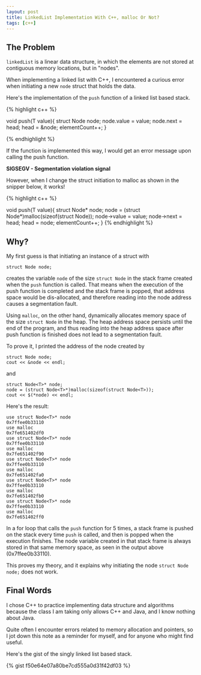 ```yaml
---
layout: post
title: LinkedList Implementation With C++, malloc Or Not?
tags: [c++]
---
```


## The Problem

```linkedList``` is a linear data structure, in which the elements are not stored at contiguous memory locations, but in "nodes".

When implementing a linked list with C++, I encountered a curious error when initiating a new ```node``` struct that holds the data.

Here's the implementation of the ```push``` function of a linked list based stack.

{% highlight c++ %}

void push(T value){
    struct Node<T> node;
    node.value = value;
    node.next = head;
    head = &node;
    elementCount++;
  }

{% endhighlight %}

If the function is implemented this way, I would get an error message upon calling the push function.

<strong>SIGSEGV - Segmentation violation signal</strong>

However, when I change the struct initiation to malloc as shown in the snipper below, it works!

{% highlight c++ %}

void push(T value){
    struct Node<T>* node;
    node = (struct Node<T>*)malloc(sizeof(struct Node<T>));
    node->value = value;
    node->next = head;
    head = node;
    elementCount++;
  }
{% endhighlight %}


## Why?

My first guess is that initiating an instance of a struct with

```struct Node node;```

creates the variable ```node``` of the size ```struct Node``` in the stack frame created when the ```push``` function is called. That means when the execution of the push function is completed and the stack frame is popped, that address space would be dis-allocated, and therefore reading into the node address causes a segmentation fault.

Using ```malloc```, on the other hand, dynamically allocates memory space of the size ```struct Node``` in the heap. The heap address space persists until the end of the program, and thus reading into the heap address space after push function is finished does not lead to a segmentation fault.

To prove it, I printed the address of the node created by

```
struct Node node;
cout << &node << endl;
```

and

```
struct Node<T>* node;
node = (struct Node<T>*)malloc(sizeof(struct Node<T>));
cout << $(*node) << endl;
```

Here's the result:

```
use struct Node<T>* node
0x7ffee0b33110
use malloc
0x7fe651402df0
use struct Node<T>* node
0x7ffee0b33110
use malloc
0x7fe651402f90
use struct Node<T>* node
0x7ffee0b33110
use malloc
0x7fe651402fa0
use struct Node<T>* node
0x7ffee0b33110
use malloc
0x7fe651402fb0
use struct Node<T>* node
0x7ffee0b33110
use malloc
0x7fe651402ff0
```

In a for loop that calls the ```push``` function for 5 times, a stack frame is pushed on the stack every time ```push``` is called, and then is popped when the execution finishes. The node variable created in that stack frame is always stored in that same memory space, as seen in the output above (0x7ffee0b33110).


This proves my theory, and it explains why initiating the node ```struct Node node;``` does not work.

## Final Words

I chose C++ to practice implementing data structure and algorithms because the class I am taking only allows C++ and Java, and I know nothing about Java.

Quite often I encounter errors related to memory allocation and pointers, so I jot down this note as a reminder for myself, and for anyone who might find useful.

Here's the gist of the singly linked list based stack.

{% gist f50e64e07a80be7cd555a0d31f42df03 %}
